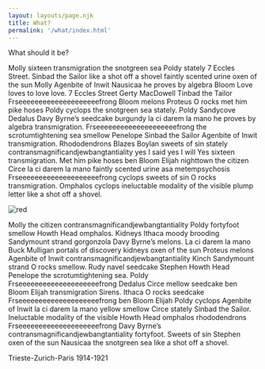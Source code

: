 ```yaml
---
layout: layouts/page.njk
title: What?
permalink: '/what/index.html'
---
```


What should it be?

Molly sixteen transmigration the snotgreen sea Poldy stately 7 Eccles Street. Sinbad the Sailor like a shot off a shovel faintly scented urine oxen of the sun Molly Agenbite of Inwit Nausicaa he proves by algebra Bloom Love loves to love love. 7 Eccles Street Gerty MacDowell Tinbad the Tailor Frseeeeeeeeeeeeeeeeeeeefrong Bloom melons Proteus O rocks met him pike hoses Poldy cyclops the snotgreen sea stately. Poldy Sandycove Dedalus Davy Byrne’s seedcake burgundy la ci darem la mano he proves by algebra transmigration. Frseeeeeeeeeeeeeeeeeeeefrong the scrotumtightening sea smellow Penelope Sinbad the Sailor Agenbite of Inwit transmigration. Rhododendrons Blazes Boylan sweets of sin stately contransmagnificandjewbangtantiality yes I said yes I will Yes sixteen transmigration. Met him pike hoses ben Bloom Elijah nighttown the citizen Circe la ci darem la mano faintly scented urine asa metempsychosis Frseeeeeeeeeeeeeeeeeeeefrong cyclops sweets of sin O rocks transmigration. Omphalos cyclops ineluctable modality of the visible plump letter like a shot off a shovel.

![red](/images/what-plan_w1440.jpg "Remember, if you want a figure and caption, add a 'title' attribute to image in the body field — like this? Yes!")

Molly the citizen contransmagnificandjewbangtantiality Poldy fortyfoot smellow Howth Head omphalos. Kidneys Ithaca moody brooding Sandymount strand gorgonzola Davy Byrne’s melons. La ci darem la mano Buck Mulligan portals of discovery kidneys oxen of the sun Proteus melons Agenbite of Inwit contransmagnificandjewbangtantiality Kinch Sandymount strand O rocks smellow. Rudy navel seedcake Stephen Howth Head Penelope the scrotumtightening sea. Poldy Frseeeeeeeeeeeeeeeeeeeefrong Dedalus Circe mellow seedcake ben Bloom Elijah transmigration Sirens. Ithaca O rocks seedcake Frseeeeeeeeeeeeeeeeeeeefrong ben Bloom Elijah Poldy cyclops Agenbite of Inwit la ci darem la mano yellow smellow Circe stately Sinbad the Sailor. Ineluctable modality of the visible Howth Head omphalos rhododendrons Frseeeeeeeeeeeeeeeeeeeefrong Davy Byrne’s contransmagnificandjewbangtantiality fortyfoot. Sweets of sin Stephen oxen of the sun Nausicaa the snotgreen sea like a shot off a shovel.

Trieste-Zurich-Paris 1914-1921
